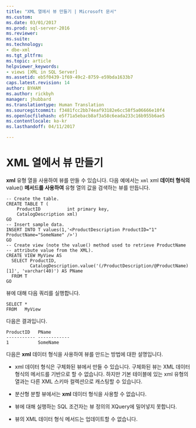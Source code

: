 ```yaml
---
title: "XML 열에서 뷰 만들기 | Microsoft 문서"
ms.custom: 
ms.date: 03/01/2017
ms.prod: sql-server-2016
ms.reviewer: 
ms.suite: 
ms.technology:
- dbe-xml
ms.tgt_pltfrm: 
ms.topic: article
helpviewer_keywords:
- views [XML in SQL Server]
ms.assetid: eb5f0439-1f69-49c2-8759-e59bda1633b7
caps.latest.revision: 14
author: BYHAM
ms.author: rickbyh
manager: jhubbard
ms.translationtype: Human Translation
ms.sourcegitcommit: f3481fcc2bb74eaf93182e6cc58f5a06666e10f4
ms.openlocfilehash: e5f71a5ebacb8af3a58c6eada233c16b955b6ae5
ms.contentlocale: ko-kr
ms.lasthandoff: 04/11/2017

---
```

# <a name="create-views-over-xml-columns"></a>XML 열에서 뷰 만들기
  **xml** 유형 열을 사용하여 뷰를 만들 수 있습니다. 다음 예에서는 `xml` xml **데이터 형식의** value() **메서드를 사용하여** 유형 열의 값을 검색하는 뷰를 만듭니다.  
  
```  
-- Create the table.  
CREATE TABLE T (  
    ProductID          int primary key,   
    CatalogDescription xml)  
GO  
-- Insert sample data.  
INSERT INTO T values(1,'<ProductDescription ProductID="1" ProductName="SomeName" />')  
GO  
-- Create view (note the value() method used to retrieve ProductName   
-- attribute value from the XML).  
CREATE VIEW MyView AS   
  SELECT ProductID,  
         CatalogDescription.value('(/ProductDescription/@ProductName)[1]', 'varchar(40)') AS PName  
  FROM T  
GO   
```  
  
 뷰에 대해 다음 쿼리를 실행합니다.  
  
```  
SELECT *   
FROM   MyView  
```  
  
 다음은 결과입니다.  
  
```  
ProductID   PName        
----------- ------------  
1           SomeName   
```  
  
 다음은 **xml** 데이터 형식을 사용하여 뷰를 만드는 방법에 대한 설명입니다.  
  
-   xml 데이터 형식은 구체화된 뷰에서 만들 수 있습니다. 구체화된 뷰는 XML 데이터 형식의 메서드를 기반으로 할 수 없습니다. 하지만 기본 테이블에 있는 xml 유형의 열과는 다른 XML 스키마 컬렉션으로 캐스팅할 수 있습니다.  
  
-   분산형 분할 뷰에서는 **xml** 데이터 형식을 사용할 수 없습니다.  
  
-   뷰에 대해 실행하는 SQL 조건자는 뷰 정의의 XQuery에 밀어넣지 못합니다.  
  
-   뷰의 XML 데이터 형식 메서드는 업데이트할 수 없습니다.  
  
  
